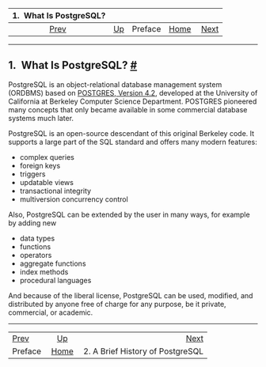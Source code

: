<!--?xml version="1.0" encoding="UTF-8" standalone="no"?-->

|     1.  What Is PostgreSQL?     |                              |         |                                                       |                                                          |
| :-----------------------------: | :--------------------------- | :-----: | ----------------------------------------------------: | -------------------------------------------------------: |
| [Prev](preface.html "Preface")  | [Up](preface.html "Preface") | Preface | [Home](index.html "PostgreSQL 17devel Documentation") |  [Next](history.html "2. A Brief History of PostgreSQL") |

***

## 1.  What Is PostgreSQL? [#](#INTRO-WHATIS)

PostgreSQL is an object-relational database management system (ORDBMS) based on [POSTGRES, Version 4.2](https://dsf.berkeley.edu/postgres.html), developed at the University of California at Berkeley Computer Science Department. POSTGRES pioneered many concepts that only became available in some commercial database systems much later.

PostgreSQL is an open-source descendant of this original Berkeley code. It supports a large part of the SQL standard and offers many modern features:

* complex queries
* foreign keys
* triggers
* updatable views
* transactional integrity
* multiversion concurrency control

Also, PostgreSQL can be extended by the user in many ways, for example by adding new

* data types
* functions
* operators
* aggregate functions
* index methods
* procedural languages

And because of the liberal license, PostgreSQL can be used, modified, and distributed by anyone free of charge for any purpose, be it private, commercial, or academic.

***

|                                 |                                                       |                                                          |
| :------------------------------ | :---------------------------------------------------: | -------------------------------------------------------: |
| [Prev](preface.html "Preface")  |              [Up](preface.html "Preface")             |  [Next](history.html "2. A Brief History of PostgreSQL") |
| Preface                         | [Home](index.html "PostgreSQL 17devel Documentation") |                         2. A Brief History of PostgreSQL |
